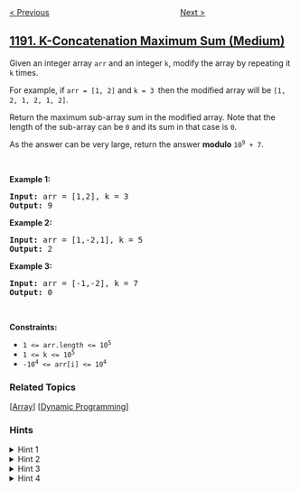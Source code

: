 <!--|This file generated by command(leetcode description); DO NOT EDIT.    |-->
<!--+----------------------------------------------------------------------+-->
<!--|@author    openset <openset.wang@gmail.com>                           |-->
<!--|@link      https://github.com/openset                                 |-->
<!--|@home      https://github.com/openset/leetcode                        |-->
<!--+----------------------------------------------------------------------+-->

[< Previous](../reverse-substrings-between-each-pair-of-parentheses "Reverse Substrings Between Each Pair of Parentheses")
　　　　　　　　　　　　　　　　
[Next >](../critical-connections-in-a-network "Critical Connections in a Network")

## [1191. K-Concatenation Maximum Sum (Medium)](https://leetcode.com/problems/k-concatenation-maximum-sum "K 次串联后最大子数组之和")

<p>Given an integer array <code>arr</code> and an integer <code>k</code>, modify the array by repeating it <code>k</code> times.</p>

<p>For example, if <code>arr = [1, 2]</code> and <code>k = 3 </code>then the modified array will be <code>[1, 2, 1, 2, 1, 2]</code>.</p>

<p>Return the maximum sub-array sum in the modified array. Note that the length of the sub-array can be <code>0</code> and its sum in that case is <code>0</code>.</p>

<p>As the answer can be very large, return the answer <strong>modulo</strong> <code>10<sup>9</sup> + 7</code>.</p>

<p>&nbsp;</p>
<p><strong>Example 1:</strong></p>

<pre>
<strong>Input:</strong> arr = [1,2], k = 3
<strong>Output:</strong> 9
</pre>

<p><strong>Example 2:</strong></p>

<pre>
<strong>Input:</strong> arr = [1,-2,1], k = 5
<strong>Output:</strong> 2
</pre>

<p><strong>Example 3:</strong></p>

<pre>
<strong>Input:</strong> arr = [-1,-2], k = 7
<strong>Output:</strong> 0
</pre>

<p>&nbsp;</p>
<p><strong>Constraints:</strong></p>

<ul>
	<li><code>1 &lt;= arr.length &lt;= 10<sup>5</sup></code></li>
	<li><code>1 &lt;= k &lt;= 10<sup>5</sup></code></li>
	<li><code>-10<sup>4</sup> &lt;= arr[i] &lt;= 10<sup>4</sup></code></li>
</ul>

### Related Topics
  [[Array](../../tag/array/README.md)]
  [[Dynamic Programming](../../tag/dynamic-programming/README.md)]

### Hints
<details>
<summary>Hint 1</summary>
How to solve the problem for k=1 ?
</details>

<details>
<summary>Hint 2</summary>
Use Kadane's algorithm for k=1.
</details>

<details>
<summary>Hint 3</summary>
What are the possible cases for the answer ?
</details>

<details>
<summary>Hint 4</summary>
The answer is the maximum between, the answer for k=1, the sum of the whole array multiplied by k, or the maximum suffix sum plus the maximum prefix sum plus (k-2) multiplied by the whole array sum for k > 1.
</details>
